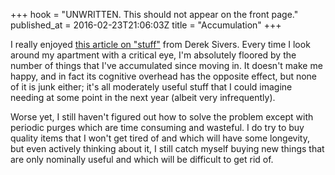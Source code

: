 +++
hook = "UNWRITTEN. This should not appear on the front page."
published_at = 2016-02-23T21:06:03Z
title = "Accumulation"
+++

I really enjoyed [this article on "stuff"][gifts] from Derek Sivers. Every time
I look around my apartment with a critical eye, I'm absolutely floored by the
number of things that I've accumulated since moving in. It doesn't make me
happy, and in fact its cognitive overhead has the opposite effect, but none of
it is junk either; it's all moderately useful stuff that I could imagine
needing at some point in the next year (albeit very infrequently).

Worse yet, I still haven't figured out how to solve the problem except with
periodic purges which are time consuming and wasteful. I do try to buy quality
items that I won't get tired of and which will have some longevity, but even
actively thinking about it, I still catch myself buying new things that are
only nominally useful and which will be difficult to get rid of.

[gifts]: https://sivers.org/gifts
